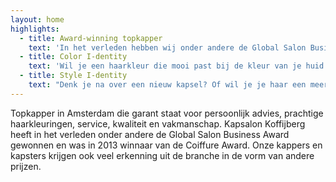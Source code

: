 ```yaml
---
layout: home
highlights:
  - title: Award-winning topkapper
    text: 'In het verleden hebben wij onder andere de Global Salon Business Award gewonnen en in 2013 de Coiffure Award. Kapsalon Koffijberg in Amsterdam staat al 40 jaar voor vakmanschap, creativiteit en vernieuwing op het gebied van kapsels, haarkleuringen en styling. Onze trendsettende kappers en kapsters blinken uit in technische vakkundigheid en in persoonlijke aandacht voor hun klanten.'
  - title: Color I-dentity
    text: 'Wil je een haarkleur die mooi past bij de kleur van je huid of ogen? Wil je sterker of zakelijker overkomen? Of je geverfde haar laten uitgroeien naar je natuurlijke grijze haar, maar dan wel sprankelend en eigentijds? Aan de hand van een korte vragenlijst, moodboards en kleurkragen adviseren wij je een passende haarkleur die aansluit bij jouw lifestyle.'
  - title: Style I-dentity
    text: "Denk je na over een nieuw kapsel? Of wil je je haar een meer eigentijdse look geven die past bij jouw lifestyle? Kom dan bij ons langs. \nWij staan bekend om de kwaliteit van onze knip- en kleurbehandelingen. Onze halfjaarlijkse nieuwe collecties zijn te zien in nationale en internationale vakbladen. Wij zorgen ervoor dat het nieuwe model en de kleur van je haar elkaar versterken en je uitstraling een nieuwe boost geven."
---
```


Topkapper in Amsterdam die garant staat voor persoonlijk advies, prachtige haarkleuringen, service, kwaliteit en vakmanschap. Kapsalon Koffijberg heeft in het verleden onder andere de Global Salon Business Award gewonnen en was in 2013 winnaar van de Coiffure Award. Onze kappers en kapsters krijgen ook veel erkenning uit de branche in de vorm van andere prijzen.